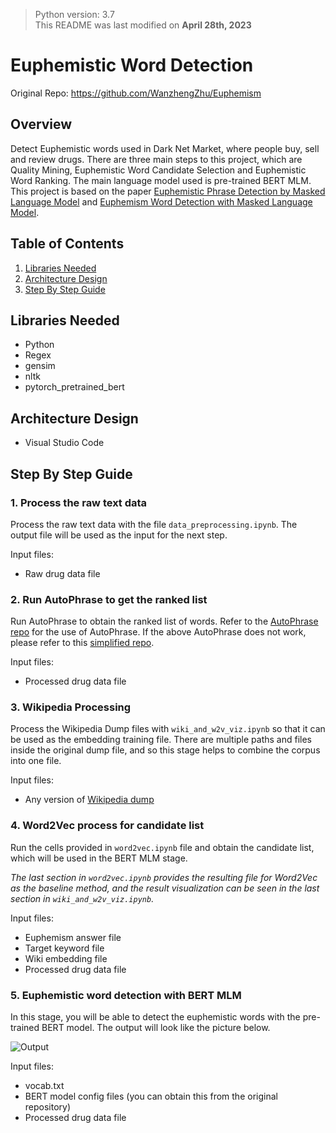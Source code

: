 > Python version: 3.7 \
This README was last modified on __April 28th, 2023__
# Euphemistic Word Detection
Original Repo: https://github.com/WanzhengZhu/Euphemism

## Overview

Detect Euphemistic words used in Dark Net Market, where people buy, sell and review drugs. There are three main steps to this project, which are Quality Mining, Euphemistic Word Candidate Selection and Euphemistic Word Ranking. The main language model used is pre-trained BERT MLM. This project is based on the paper [Euphemistic Phrase Detection by Masked Language Model](https://aclanthology.org/2021.findings-emnlp.16.pdf) and [Euphemism Word Detection with Masked Language Model](https://arxiv.org/pdf/2103.16808.pdf).


## Table of Contents

1. [Libraries Needed](#libraries-needed)
2. [Architecture Design](#architecture-design)
3. [Step By Step Guide](#step-by-step-guide)


## Libraries Needed

- Python
- Regex
- gensim
- nltk
- pytorch_pretrained_bert


## Architecture Design

- Visual Studio Code



## Step By Step Guide

### 1. Process the raw text data
Process the raw text data with the file `data_preprocessing.ipynb`. The output file will be used as the input for the next step.

Input files:
- Raw drug data file

### 2. Run AutoPhrase to get the ranked list
Run AutoPhrase to obtain the ranked list of words. Refer to the [AutoPhrase repo](https://github.com/shangjingbo1226/AutoPhrase) for the use of AutoPhrase.
If the above AutoPhrase does not work, please refer to this [simplified repo](https://github.com/Youplala/AutoPhrase).

Input files:
- Processed drug data file

### 3. Wikipedia Processing
Process the Wikipedia Dump files with `wiki_and_w2v_viz.ipynb` so that it can be used as the embedding training file. There are multiple paths and files inside the original dump file, and so this stage helps to combine the corpus into one file.

Input files:
- Any version of [Wikipedia dump](https://dumps.wikimedia.org/enwiki/)

### 4. Word2Vec process for candidate list
Run the cells provided in `word2vec.ipynb` file and obtain the candidate list, which will be used in the BERT MLM stage.

_The last section in `word2vec.ipynb` provides the resulting file for Word2Vec as the baseline method, and the result visualization can be seen in the last section in `wiki_and_w2v_viz.ipynb`._

Input files:
- Euphemism answer file
- Target keyword file
- Wiki embedding file
- Processed drug data file

### 5. Euphemistic word detection with BERT MLM
In this stage, you will be able to detect the euphemistic words with the pre-trained BERT model. 
The output will look like the picture below.

![Output](/Users/dayeonku/Desktop/CityU/fyp-git/mlm_output.png)

Input files:
- vocab.txt
- BERT model config files (you can obtain this from the original repository)
- Processed drug data file
